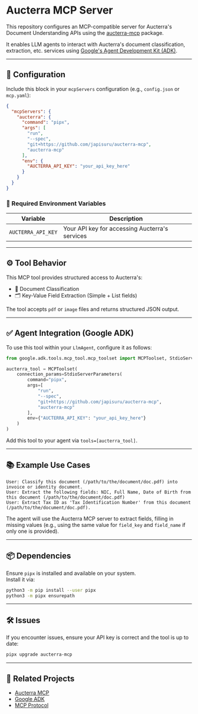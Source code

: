 # Aucterra MCP Server

This repository configures an MCP-compatible server for Aucterra's Document Understanding APIs using the [aucterra-mcp](https://github.com/japisuru/aucterra-mcp) package.

It enables LLM agents to interact with Aucterra's document classification, extraction, etc. services using [Google's Agent Development Kit (ADK)](https://github.com/google/agent-development-kit).

---

## 🔧 Configuration

Include this block in your `mcpServers` configuration (e.g., `config.json` or `mcp.yaml`):

```json
{
  "mcpServers": {
    "aucterra": {
      "command": "pipx",
      "args": [
        "run",
        "--spec",
        "git+https://github.com/japisuru/aucterra-mcp",
        "aucterra-mcp"
      ],
      "env": {
        "AUCTERRA_API_KEY": "your_api_key_here"
      }
    }
  }
}
```

### 🔐 Required Environment Variables

| Variable           | Description                                        |
|-------------------|----------------------------------------------------|
| `AUCTERRA_API_KEY` | Your API key for accessing Aucterra's services     |

---

## ⚙️ Tool Behavior

This MCP tool provides structured access to Aucterra's:

- 📁 Document Classification  
- 🗂️ Key-Value Field Extraction (Simple + List fields)

The tool accepts `pdf` or `image` files and returns structured JSON output.

---

## ✅ Agent Integration (Google ADK)

To use this tool within your `LlmAgent`, configure it as follows:

```python
from google.adk.tools.mcp_tool.mcp_toolset import MCPToolset, StdioServerParameters

aucterra_tool = MCPToolset(
    connection_params=StdioServerParameters(
        command="pipx",
        args=[
            "run",
            "--spec",
            "git+https://github.com/japisuru/aucterra-mcp",
            "aucterra-mcp"
        ],
        env={"AUCTERRA_API_KEY": "your_api_key_here"}
    )
)
```

Add this tool to your agent via `tools=[aucterra_tool]`.

---

## 📚 Example Use Cases

```plaintext
User: Classify this document (/path/to/the/document/doc.pdf) into invoice or identity document.
User: Extract the following fields: NIC, Full Name, Date of Birth from this document (/path/to/the/document/doc.pdf) 
User: Extract Tax ID as 'Tax Identification Number' from this document (/path/to/the/document/doc.pdf).
```

The agent will use the Aucterra MCP server to extract fields, filling in missing values (e.g., using the same value for `field_key` and `field_name` if only one is provided).

---

## 📦 Dependencies

Ensure `pipx` is installed and available on your system.  
Install it via:

```bash
python3 -m pip install --user pipx
python3 -m pipx ensurepath
```

---

## 🛠️ Issues

If you encounter issues, ensure your API key is correct and the tool is up to date:

```bash
pipx upgrade aucterra-mcp
```

---

## 🔗 Related Projects

- [Aucterra MCP](https://github.com/japisuru/aucterra-mcp)
- [Google ADK](https://github.com/google/agent-development-kit)
- [MCP Protocol](https://github.com/google/mcp)
